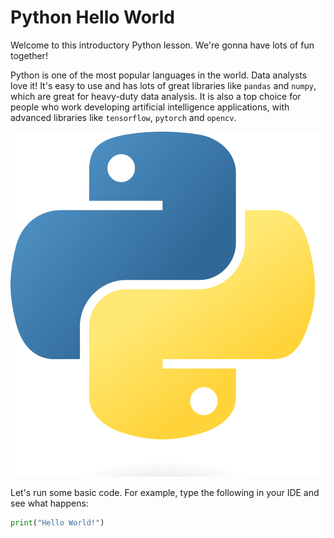 # Python Hello World

Welcome to this introductory Python lesson. We're gonna have lots of fun together!

Python is one of the most popular languages in the world. Data analysts love it! It's easy to use and has lots of great libraries like `pandas` and `numpy`, which are great for heavy-duty data analysis. It is also a top choice for people who work developing artificial intelligence applications, with advanced libraries like `tensorflow`, `pytorch` and `opencv`.

![logo](data/logo.png)

Let's run some basic code. For example, type the following in your IDE and see what happens:

```python
print("Hello World!")
```
